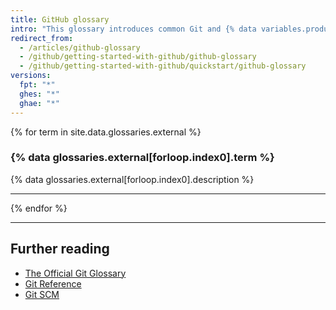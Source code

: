 ```yaml
---
title: GitHub glossary
intro: "This glossary introduces common Git and {% data variables.product.prodname_dotcom %} terminology."
redirect_from:
  - /articles/github-glossary
  - /github/getting-started-with-github/github-glossary
  - /github/getting-started-with-github/quickstart/github-glossary
versions:
  fpt: "*"
  ghes: "*"
  ghae: "*"
---
```


{% for term in site.data.glossaries.external %}

### {% data glossaries.external[forloop.index0].term %}

{% data glossaries.external[forloop.index0].description %}

---

{% endfor %}

---

## Further reading

- [The Official Git Glossary](https://www.kernel.org/pub/software/scm/git/docs/gitglossary.html)
- [Git Reference](http://gitref.org/)
- [Git SCM](https://git-scm.com/doc)
